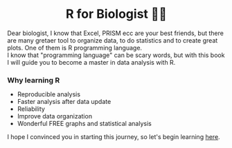 <h1 align="center">R for Biologist 🔬🧬</h1>

Dear biologist, 
I know that Excel, PRISM ecc are your best friends, but there are many gretaer tool to organize data, to do statistics and to create great plots. One of them is R programming language.
<br>
I know that "programming language" can be scary words, but with this book I will guide you to become a master in data analysis with R.

<h3 style="margin-bottom:3px;">Why learning R</h3>
<ul>
  <li>Reproducible analysis</li>
  <li>Faster analysis after data update</li>
  <li>Reliability</li>
  <li>Improve data organization</li>
  <li>Wonderful FREE graphs and statistical analysis</li>
</ul>

I hope I convinced you in starting this journey, so let's begin learning <a href="https://mmiots9.github.io/R-for-biologist/">here</a>.